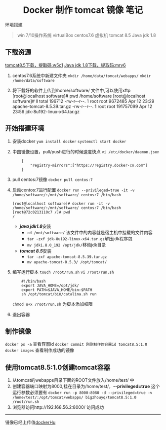 # <center> Docker 制作 tomcat 镜像 笔记

环境搭建  

> win 7/10操作系统
> virtualBox
> centos7.6 虚拟机
> tomcat 8.5
> Java jdk 1.8

## 下载资源
[tomcat8.5下载，提取码:w5c1](https://pan.baidu.com/s/1OdxJH4JSulT_uPE-Q2w4Cw)
[Java jdk 1.8下载，提取码:mry6](https://pan.baidu.com/s/1K0MPqRaDx-xtsfT8UDXqjg)
1. centos7.6系统中新建文件夹
    `mkdir /home/data/tomcat/webapps/`
    `mkdir /home/data/software`

2. 将下载好的软件上传到/home/software/ 文件中,可以使用xftp
    [root@localhost software]# pwd
    /home/software
    [root@localhost software]# ll
    total 196712
    -rw-r--r--. 1 root root   9672485 Apr 12 23:29 apache-tomcat-8.5.39.tar.gz
    -rw-r--r--. 1 root root 191757099 Apr 12 23:56 jdk-8u192-linux-x64.tar.gz


## 开始搭建环境
1. 安装docker
`yum install docker`
`systemctl start docker`
2. 中国镜像设置，pull/push进行的时候速度快点
    `vi /etc/docker/daemon.json`

    ```
        { 
            "registry-mirrors":["https://registry.docker-cn.com"] 
        }
    ```
3. pull centos:7镜像
`docker pull centos:7`
4. 启动centos:7进行配置
`docker run --privileged=true -it -v /home/software/:/mnt/software/ centos:7 /bin/bash`

    ```
    [root@localhost software]# docker run -it -v /home/software/:/mnt/software/ centos:7 /bin/bash
    [root@72c0213110c7 /]# pwd
    /
    ```
    - ***java jdk1.8***安装
         - `cd /mnt/software/`   该文件中的内容就是宿主机中挂载的文件内容
         - `tar -zxf jdk-8u192-linux-x64.tar.gz`解压jdk程序包
         - `mv jdk1.8.0_192 /opt/jdk/`移动jdk目录
    - ***tomcat 8.5***安装
         - `tar -zxf apache-tomcat-8.5.39.tar.gz`
         - `mv apache-tomcat-8.5.3/ /opt/tomcat/`
5. 编写运行脚本 
    `touch /root/run.sh`
    `vi /root/run.sh`

    ```
        #!/bin/bash
        export JAVA_HOME=/opt/jdk/
        export PATH=$JAVA_HOME/bin:$PATH
        sh /opt/tomcat/bin/catalina.sh run
    ```
    
    `chmod u+x /root/run.sh`  为脚本添加权限
    
6. 退出容器

## 制作镜像

`docker ps -a`  查看容器id
`docker commit 刚刚制作的容器id tomcat8.5:1.0`
`docker images` 查看制作成功的镜像


## 使用tomcat8.5:1.0创建tomcat容器
1. 从tomcat的webapps目录下面的ROOT文件放入/home/test/ 中
2. 创建容器端口映射为8000,挂在目录为/home/test/，**--privileged=true** 这个运行参数必须要有
`docker run -p 8000:8080 -d --privileged=true -v /home/test/:/opt/tomcat/webapps/ bigzhouyq/tomcat8.5:1.0 /root/run.sh`
3. 浏览器访问http://192.168.56.2:8000/ 访问成功

-------
镜像已经上传值[dockerHu](https://cloud.docker.com/repository/docker/bigzhouyq/tomcat8.5)









